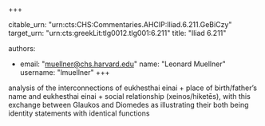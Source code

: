 +++


citable_urn: "urn:cts:CHS:Commentaries.AHCIP:Iliad.6.211.GeBiCzy"
target_urn: "urn:cts:greekLit:tlg0012.tlg001:6.211"
title: "Iliad 6.211"

authors:
- email: "muellner@chs.harvard.edu"
  name: "Leonard Muellner"
  username: "lmuellner"
+++

<p>analysis of the interconnections of eukhesthai einai + place of birth/father’s name and eukhesthai einai + social relationship (xeinos/hiketēs), with this exchange between Glaukos and Diomedes as illustrating their both being identity statements with identical functions</p>